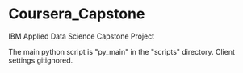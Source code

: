 # Coursera_Capstone
IBM Applied Data Science Capstone Project

The main python script is "py_main" in the "scripts" directory.
Client settings gitignored.
